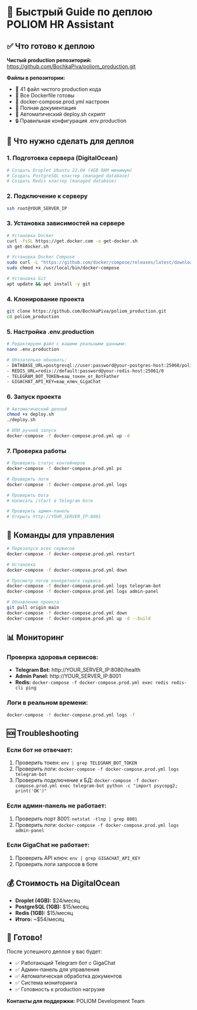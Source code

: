 # 🚀 Быстрый Guide по деплою POLIOM HR Assistant

## ✅ Что готово к деплою

**Чистый production репозиторий:** https://github.com/BochkaPiva/poliom_production.git

**Файлы в репозитории:**
- 📁 41 файл чистого production кода
- 🐳 Все Dockerfile готовы
- 🔧 docker-compose.prod.yml настроен
- 📝 Полная документация
- 🎯 Автоматический deploy.sh скрипт
- 🔒 Правильная конфигурация .env.production

## 🎯 Что нужно сделать для деплоя

### 1. Подготовка сервера (DigitalOcean)
```bash
# Создать Droplet Ubuntu 22.04 (4GB RAM минимум)
# Создать PostgreSQL кластер (managed database)
# Создать Redis кластер (managed database)
```

### 2. Подключение к серверу
```bash
ssh root@YOUR_SERVER_IP
```

### 3. Установка зависимостей на сервере
```bash
# Установка Docker
curl -fsSL https://get.docker.com -o get-docker.sh
sh get-docker.sh

# Установка Docker Compose
sudo curl -L "https://github.com/docker/compose/releases/latest/download/docker-compose-$(uname -s)-$(uname -m)" -o /usr/local/bin/docker-compose
sudo chmod +x /usr/local/bin/docker-compose

# Установка Git
apt update && apt install -y git
```

### 4. Клонирование проекта
```bash
git clone https://github.com/BochkaPiva/poliom_production.git
cd poliom_production
```

### 5. Настройка .env.production
```bash
# Редактируем файл с вашими реальными данными:
nano .env.production

# Обязательно обновить:
- DATABASE_URL=postgresql://user:password@your-postgres-host:25060/poliom
- REDIS_URL=redis://default:password@your-redis-host:25061/0
- TELEGRAM_BOT_TOKEN=ваш_токен_от_BotFather
- GIGACHAT_API_KEY=ваш_ключ_GigaChat
```

### 6. Запуск проекта
```bash
# Автоматический деплой
chmod +x deploy.sh
./deploy.sh

# ИЛИ ручной запуск
docker-compose -f docker-compose.prod.yml up -d
```

### 7. Проверка работы
```bash
# Проверить статус контейнеров
docker-compose -f docker-compose.prod.yml ps

# Проверить логи
docker-compose -f docker-compose.prod.yml logs

# Проверить бота
# Написать /start в Telegram боте

# Проверить админ-панель
# Открыть http://YOUR_SERVER_IP:8001
```

## 🔧 Команды для управления

```bash
# Перезапуск всех сервисов
docker-compose -f docker-compose.prod.yml restart

# Остановка
docker-compose -f docker-compose.prod.yml down

# Просмотр логов конкретного сервиса
docker-compose -f docker-compose.prod.yml logs telegram-bot
docker-compose -f docker-compose.prod.yml logs admin-panel

# Обновление проекта
git pull origin main
docker-compose -f docker-compose.prod.yml down
docker-compose -f docker-compose.prod.yml up -d --build
```

## 📊 Мониторинг

### Проверка здоровья сервисов:
- **Telegram Bot:** http://YOUR_SERVER_IP:8080/health
- **Admin Panel:** http://YOUR_SERVER_IP:8001
- **Redis:** `docker-compose -f docker-compose.prod.yml exec redis redis-cli ping`

### Логи в реальном времени:
```bash
docker-compose -f docker-compose.prod.yml logs -f
```

## 🆘 Troubleshooting

### Если бот не отвечает:
1. Проверить токен: `env | grep TELEGRAM_BOT_TOKEN`
2. Проверить логи: `docker-compose -f docker-compose.prod.yml logs telegram-bot`
3. Проверить подключение к БД: `docker-compose -f docker-compose.prod.yml exec telegram-bot python -c "import psycopg2; print('OK')"`

### Если админ-панель не работает:
1. Проверить порт 8001: `netstat -tlnp | grep 8001`
2. Проверить логи: `docker-compose -f docker-compose.prod.yml logs admin-panel`

### Если GigaChat не работает:
1. Проверить API ключ: `env | grep GIGACHAT_API_KEY`
2. Проверить логи запросов в боте

## 💰 Стоимость на DigitalOcean

- **Droplet (4GB):** $24/месяц
- **PostgreSQL (1GB):** $15/месяц  
- **Redis (1GB):** $15/месяц
- **Итого:** ~$54/месяц

## 🎉 Готово!

После успешного деплоя у вас будет:
- ✅ Работающий Telegram бот с GigaChat
- ✅ Админ-панель для управления
- ✅ Автоматическая обработка документов
- ✅ Система мониторинга
- ✅ Готовность к production нагрузке

**Контакты для поддержки:** POLIOM Development Team 
